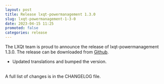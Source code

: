 ```yaml
---
layout: post
title: Release lxqt-powermanagement 1.3.0
slug: lxqt-powermanagement-1-3-0
date: 2023-04-15 11:25
promoted: false
categories: release
---
```

The LXQt team is proud to announce the release of lxqt-powermanagement 1.3.0.
The release can be downloaded from [Github](https://github.com/lxqt/lxqt-powermanagement/releases).

 * Updated translations and bumped the version.

 <br/>
A full list of changes is in the CHANGELOG file.
<br/>
